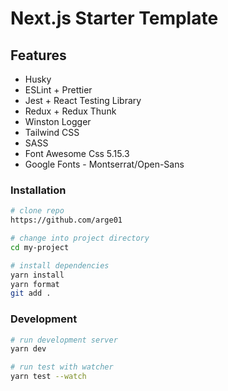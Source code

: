# Next.js Starter Template

## Features

- Husky
- ESLint + Prettier
- Jest + React Testing Library
- Redux + Redux Thunk
- Winston Logger
- Tailwind CSS
- SASS
- Font Awesome Css 5.15.3
- Google Fonts - Montserrat/Open-Sans

### Installation

```bash
# clone repo
https://github.com/arge01

# change into project directory
cd my-project

# install dependencies
yarn install
yarn format
git add .
```

### Development

```bash
# run development server
yarn dev

# run test with watcher
yarn test --watch
```
